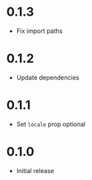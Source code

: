# 0.1.3

- Fix import paths

# 0.1.2

- Update dependencies

# 0.1.1

- Set `locale` prop optional

# 0.1.0

- Initial release
